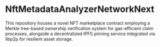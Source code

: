 # NftMetadataAnalyzerNetworkNext
This repository houses a novel NFT marketplace contract employing a Merkle tree-based ownership verification system for gas-efficient claim processes, alongside a decentralized IPFS pinning service integrated via libp2p for resilient asset storage.

